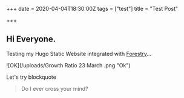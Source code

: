 +++
date = 2020-04-04T18:30:00Z
tags = ["test"]
title = "Test Post"

+++
## Hi Everyone.

Testing my Hugo Static Website integrated with [Forestry](https://forestry.io "F")...

![OK](/uploads/Growth Ratio 23 March .png "Ok")

Let's try blockquote

> Do I ever cross your mind?